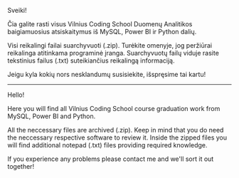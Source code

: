 Sveiki!

Čia galite rasti visus Vilnius Coding School Duomenų Analitikos baigiamuosius atsiskaitymus iš MySQL, Power BI ir Python dalių.

Visi reikalingi failai suarchyvuoti (.zip). Turėkite omenyje, jog peržiūrai reikalinga atitinkama programinė įranga.
  Suarchyvuotų failų viduje rasite tekstinius failus (.txt) suteikiančius reikalingą informaciją.

Jeigu kyla kokių nors nesklandumų susisiekite, išspręsime tai kartu!

----------------------------------------

Hello!

Here you will find all Vilnius Coding School course graduation work from MySQL, Power BI and Python.

All the neccessary files are archived (.zip). Keep in mind that you do need the neccessary respective software to review it.
  Inside the zipped files you will find additional notepad (.txt) files providing required knowledge.

If you experience any problems please contact me and we'll sort it out together!
